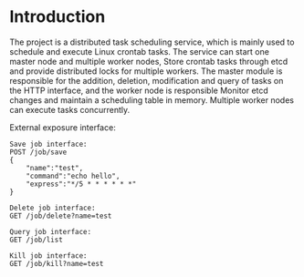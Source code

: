# Introduction

The project is a distributed task scheduling service, which is mainly used to schedule and execute Linux crontab tasks.
The service can start one master node and multiple worker nodes, Store crontab tasks through etcd and provide
distributed locks for multiple workers. The master module is responsible for the addition, deletion, modification and
query of tasks on the HTTP interface, and the worker node is responsible Monitor etcd changes and maintain a scheduling
table in memory. Multiple worker nodes can execute tasks concurrently.

External exposure interface:

```
Save job interface:
POST /job/save
{
    "name":"test",   
    "command":"echo hello",
    "express":"*/5 * * * * * *"
}

Delete job interface:
GET /job/delete?name=test

Query job interface:
GET /job/list

Kill job interface:
GET /job/kill?name=test
```